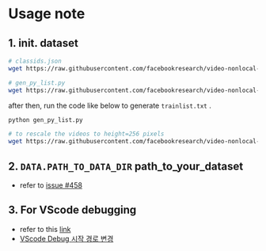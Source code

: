 # Usage note

## 1. init. dataset 

```bash
# classids.json
wget https://raw.githubusercontent.com/facebookresearch/video-nonlocal-net/main/process_data/kinetics/classids.json
```

```bash
# gen_py_list.py
wget https://raw.githubusercontent.com/facebookresearch/video-nonlocal-net/main/process_data/kinetics/gen_py_list.py
```

after then, run the code like below to generate ```trainlist.txt``` . 

```bash 
python gen_py_list.py
```

```bash
# to rescale the videos to height=256 pixels
wget https://raw.githubusercontent.com/facebookresearch/video-nonlocal-net/main/process_data/kinetics/downscale_video_joblib.py
```


## 2. ```DATA.PATH_TO_DATA_DIR``` path_to_your_dataset
* refer to [issue #458](https://github.com/facebookresearch/SlowFast/issues/458)




## 3. For VScode debugging 
* refer to this [link](https://jeremybytes.blogspot.com/2020/02/set-working-directory-in-visual-studio.html)
* [VScode Debug 시작 경로 변경](https://blog.naver.com/PostView.nhn?blogId=sjy263942&logNo=222326679448)



